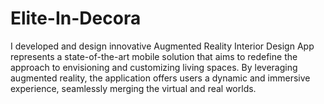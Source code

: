 # Elite-In-Decora
I developed and design innovative Augmented Reality Interior Design App  represents a state-of-the-art mobile solution that aims to redefine the approach to envisioning and customizing living spaces. By leveraging augmented reality, the application offers users a dynamic and immersive experience, seamlessly merging the virtual and real worlds. 
